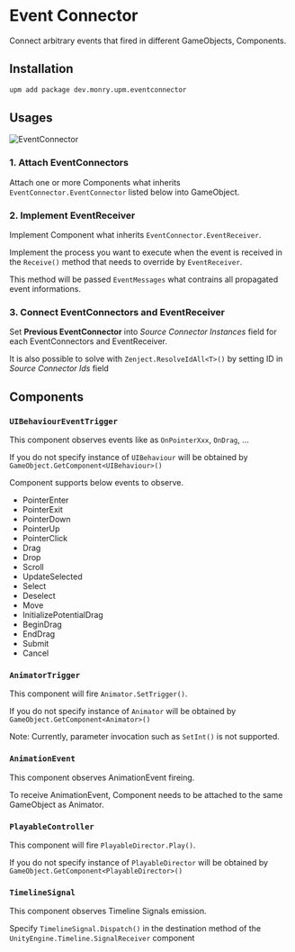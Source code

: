 # Event Connector

Connect arbitrary events that fired in different GameObjects, Components.

## Installation

```bash
upm add package dev.monry.upm.eventconnector
```

## Usages

![EventConnector](https://user-images.githubusercontent.com/838945/61065477-b732d400-a43e-11e9-8392-150bddb666db.gif)

### 1. Attach EventConnectors

Attach one or more Components what inherits `EventConnector.EventConnector` listed below into GameObject.

### 2. Implement EventReceiver

Implement Component what inherits `EventConnector.EventReceiver`.

Implement the process you want to execute when the event is received in the `Receive()` method that needs to override by `EventReceiver`.

This method will be passed `EventMessages` what contrains all propagated event informations.

### 3. Connect EventConnectors and EventReceiver

Set **Previous EventConnector** into *Source Connector Instances* field for each EventConnectors and EventReceiver.

It is also possible to solve with `Zenject.ResolveIdAll<T>()` by setting ID in *Source Connector Ids* field

## Components

### `UIBehaviourEventTrigger`

This component observes events like as `OnPointerXxx`, `OnDrag`, ...

If you do not specify instance of `UIBehaviour` will be obtained by `GameObject.GetComponent<UIBehaviour>()`

Component supports below events to observe.

* PointerEnter
* PointerExit
* PointerDown
* PointerUp
* PointerClick
* Drag
* Drop
* Scroll
* UpdateSelected
* Select
* Deselect
* Move
* InitializePotentialDrag
* BeginDrag
* EndDrag
* Submit
* Cancel

### `AnimatorTrigger`

This component will fire `Animator.SetTrigger()`.

If you do not specify instance of `Animator` will be obtained by `GameObject.GetComponent<Animator>()`

Note: Currently, parameter invocation such as `SetInt()` is not supported.

### `AnimationEvent`

This component observes AnimationEvent fireing.

To receive AnimationEvent, Component needs to be attached to the same GameObject as Animator.

### `PlayableController`

This component will fire `PlayableDirector.Play()`.

If you do not specify instance of `PlayableDirector` will be obtained by `GameObject.GetComponent<PlayableDirector>()`

### `TimelineSignal`

This component observes Timeline Signals emission.

Specify `TimelineSignal.Dispatch()` in the destination method of the `UnityEngine.Timeline.SignalReceiver` component
